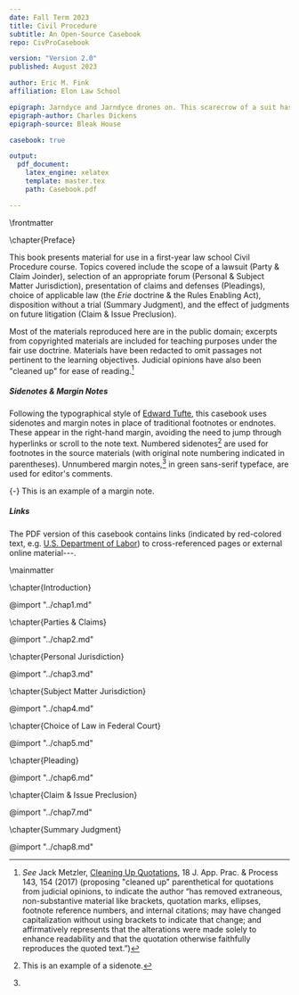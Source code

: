 ```yaml
---
date: Fall Term 2023
title: Civil Procedure
subtitle: An Open-Source Casebook
repo: CivProCasebook

version: "Version 2.0"
published: August 2023

author: Eric M. Fink
affiliation: Elon Law School

epigraph: Jarndyce and Jarndyce drones on. This scarecrow of a suit has, in course of time, become so complicated that no man alive knows what it means. The parties to it understand it least, but it has been observed that no two Chancery lawyers can talk about it for five minutes without coming to a total disagreement as to all the premises. Innumerable children have been born into the cause; innumerable young people have married into it; innumerable old people have died out of it. Scores of persons have deliriously found themselves made parties in Jarndyce and Jarndyce without knowing how or why; whole families have inherited legendary hatreds with the suit. The little plaintiff or defendant who was promised a new rocking-horse when Jarndyce and Jarndyce should be settled has grown up, possessed himself of a real horse, and trotted away into the other world. Fair wards of court have faded into mothers and grandmothers; a long procession of Chancellors has come in and gone out; the legion of bills in the suit have been transformed into mere bills of mortality; there are not three Jarndyces left upon the earth perhaps since old Tom Jarndyce in despair blew his brains out at a coffee-house in Chancery Lane; but Jarndyce and Jarndyce still drags its dreary length before the court,  perennially hopeless.
epigraph-author: Charles Dickens
epigraph-source: Bleak House

casebook: true 

output:
  pdf_document:
    latex_engine: xelatex
    template: master.tex
    path: Casebook.pdf

---
```


\frontmatter

\chapter{Preface}

This book presents material for use in a first-year law school Civil Procedure course. Topics covered include the scope of a lawsuit (Party & Claim Joinder), selection of an appropriate forum (Personal & Subject Matter Jurisdiction), presentation of claims and defenses (Pleadings), choice of applicable law (the _Erie_ doctrine & the Rules Enabling Act), disposition without a trial (Summary Judgment), and the effect of judgments on future litigation (Claim & Issue Preclusion).

Most of the materials reproduced here are in the public domain; excerpts from copyrighted materials are included for teaching purposes under the fair use doctrine. Materials have been redacted to omit passages not pertinent to the learning objectives. Judicial opinions have also been "cleaned up" for ease of reading.[^Preface1] 

[^Preface1]: _See_ Jack Metzler, [Cleaning Up Quotations](https://lawrepository.ualr.edu/cgi/viewcontent.cgi?article=1405&context=appellatepracticeprocess), 18 J. App. Prac. & Process 143, 154 (2017) (proposing "cleaned up" parenthetical for quotations from judicial opinions, to indicate the author “has removed extraneous, non-substantive material like brackets, quotation marks, ellipses, footnote reference numbers, and internal citations; may have changed capitalization without using brackets to indicate that change; and affirmatively represents that the alterations were made solely to enhance readability and that the quotation otherwise faithfully reproduces the quoted text.”) 

##### Sidenotes & Margin Notes

Following the typographical style of [Edward Tufte](https://www.edwardtufte.com/tufte/), this casebook uses sidenotes and margin notes in place of traditional footnotes or endnotes. These appear in the right-hand margin, avoiding the need to jump through hyperlinks or scroll to the note text. Numbered sidenotes[^sidenote] are used for footnotes in the source materials (with original note numbering indicated in parentheses). Unnumbered margin notes,[^marginnote] in <span class="sans-green">green sans-serif typeface</span>, are used for editor's comments. 

[^sidenote]: This is an example of a sidenote. 

[^marginnote]: 
  {-} This is an example of a margin note. 

##### Links 

The PDF version of this casebook contains links (indicated by red-colored text, e.g. [U.S. Department of Labor](https://www.dol.gov/)) to cross-referenced pages or external online material---. 

\mainmatter

\chapter{Introduction}

@import "../chap1.md"

\chapter{Parties \& Claims}

@import "../chap2.md"

\chapter{Personal Jurisdiction}

@import "../chap3.md"

\chapter{Subject Matter Jurisdiction}

@import "../chap4.md"

\chapter{Choice of Law in Federal Court}

@import "../chap5.md"

\chapter{Pleading}

@import "../chap6.md"

\chapter{Claim \& Issue Preclusion}

@import "../chap7.md"

\chapter{Summary Judgment}

@import "../chap8.md"

